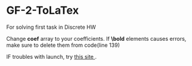 # GF-2-ToLaTex
For solving first task in Discrete HW

Change <b>coef</b> array to your coefficients.
If <b>\bold</b> elements causes errors, make sure to delete them from code(line 139)

IF troubles with launch, try <a href="ideone.com">this site </a>.
